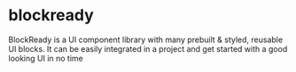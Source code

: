 # blockready
BlockReady is a UI component library with many prebuilt &amp; styled, reusable UI blocks. It can be easily integrated in a project and get started with a good looking UI in no time
